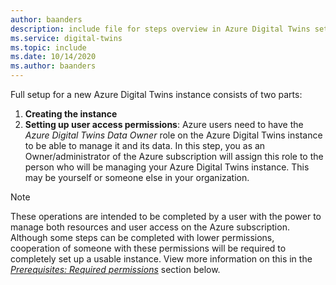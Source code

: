 ```yaml
---
author: baanders
description: include file for steps overview in Azure Digital Twins setup
ms.service: digital-twins
ms.topic: include
ms.date: 10/14/2020
ms.author: baanders
---
```


Full setup for a new Azure Digital Twins instance consists of two parts:
1. **Creating the instance**
2. **Setting up user access permissions**: Azure users need to have the *Azure Digital Twins Data Owner* role on the Azure Digital Twins instance to be able to manage it and its data. In this step, you as an Owner/administrator of the Azure subscription will assign this role to the person who will be managing your Azure Digital Twins instance. This may be yourself or someone else in your organization.
 
>[!NOTE]
>These operations are intended to be completed by a user with the power to manage both resources and user access on the Azure subscription. Although some steps can be completed with lower permissions, cooperation of someone with these permissions will be required to completely set up a usable instance. View more information on this in the [*Prerequisites: Required permissions*](#prerequisites-permission-requirements) section below.
